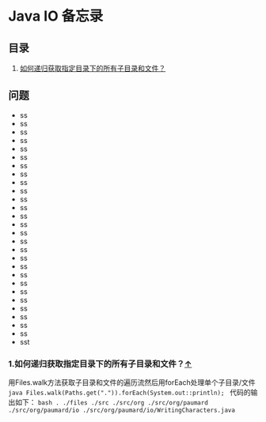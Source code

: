 # Java IO 备忘录

## 目录
  1. [如何递归获取指定目录下的所有子目录和文件？](#recursively-ls)

## 问题
* ss
* ss
* ss
* ss
* ss
* ss
* ss
* ss
* ss
* ss
* ss
* ss
* ss
* ss
* ss
* ss
* ss
* ss
* ss
* ss
* ss
* ss
* ss
* ss
* ss
* ss
* ss
* sst
### 1.如何递归获取指定目录下的所有子目录和文件？<a name="recursively-ls"></a>[↑](#top)

用Files.walk方法获取子目录和文件的遍历流然后用forEach处理单个子目录/文件
    ```java
    Files.walk(Paths.get(".")).forEach(System.out::println);
    ```
代码的输出如下：
    ```bash
    .
    ./files
    ./src
    ./src/org
    ./src/org/paumard
    ./src/org/paumard/io
    ./src/org/paumard/io/WritingCharacters.java
    ```
